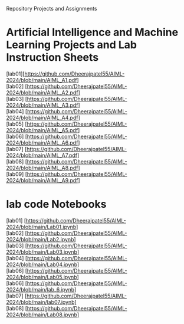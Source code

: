 Repository Projects and Assignments
# Artificial Intelligence and Machine Learning Projects and Lab Instruction Sheets
[lab01][https://github.com/Dheerajpatel55/AIML-2024/blob/main/AIML_A1.pdf]<br>
[lab02] [https://github.com/Dheerajpatel55/AIML-2024/blob/main/AIML_A2.pdf]<br>
[lab03] [https://github.com/Dheerajpatel55/AIML-2024/blob/main/AIML_A3.pdf]<br>
[lab04] [https://github.com/Dheerajpatel55/AIML-2024/blob/main/AIML_A4.pdf]<br>
[lab05] [https://github.com/Dheerajpatel55/AIML-2024/blob/main/AIML_A5.pdf]<br>
[lab06] [https://github.com/Dheerajpatel55/AIML-2024/blob/main/AIML_A6.pdf]<br>
[lab07] [https://github.com/Dheerajpatel55/AIML-2024/blob/main/AIML_A7.pdf]<br>
[lab08] [https://github.com/Dheerajpatel55/AIML-2024/blob/main/AIML_A8.pdf]<br>
[lab09] [https://github.com/Dheerajpatel55/AIML-2024/blob/main/AIML_A9.pdf]



# lab code Notebooks
[lab01] [https://github.com/Dheerajpatel55/AIML-2024/blob/main/Lab01.ipynb]<br>
[lab02] [https://github.com/Dheerajpatel55/AIML-2024/blob/main/Lab2.ipynb]<br>
[lab03] [https://github.com/Dheerajpatel55/AIML-2024/blob/main/Lab03.ipynb]<br>
[lab04] [https://github.com/Dheerajpatel55/AIML-2024/blob/main/Lab04.ipynb]<br>
[lab06] [https://github.com/Dheerajpatel55/AIML-2024/blob/main/Lab05.ipynb]<br>
[lab06] [https://github.com/Dheerajpatel55/AIML-2024/blob/main/lab_6.ipynb]<br>
[lab07] [https://github.com/Dheerajpatel55/AIML-2024/blob/main/lab07.ipynb]<br>
[lab08] [https://github.com/Dheerajpatel55/AIML-2024/blob/main/Lab08.ipynb]

